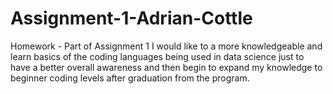 # Assignment-1-Adrian-Cottle
Homework - Part of Assignment 1
I would like to a more knowledgeable and learn basics of the coding languages being used in data science just to have a better overall awareness and then begin to expand my knowledge to beginner coding levels after graduation from the program.  
